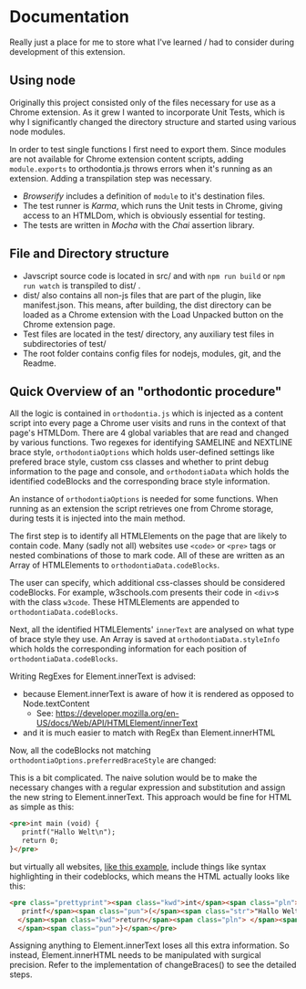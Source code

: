 # Documentation
Really just a place for me to store what I've learned / had to consider during development of this extension.

## Using node
Originally this project consisted only of the files necessary for use as a Chrome extension. As it grew I wanted to incorporate Unit Tests, which is why I significantly changed the directory structure and started using various node modules.

In order to test single functions I first need to export them. Since modules are not available for Chrome extension content scripts, adding `module.exports` to orthodontia.js throws errors when it's running as an extension. Adding a transpilation step was necessary.

- *Browserify* includes a definition of `module` to it's destination files.
- The test runner is *Karma*, which runs the Unit tests in Chrome, giving access to an HTMLDom, which is obviously essential for testing.
- The tests are written in *Mocha* with the *Chai* assertion library.

## File and Directory structure
- Javscript source code is located in src/ and with `npm run build` or `npm run watch` is transpiled to dist/ .
- dist/ also contains all non-js files that are part of the plugin, like manifest.json. This means, after building, the dist directory can be loaded as a Chrome extension with the Load Unpacked button on the Chrome extension page.
- Test files are located in the test/ directory, any auxiliary test files in subdirectories of test/
- The root folder contains config files for nodejs, modules, git, and the Readme.

## Quick Overview of an "orthodontic procedure"
All the logic is contained in `orthodontia.js` which is injected as a content script into every page a Chrome user visits and runs in the context of that page's HTMLDom.
There are 4 global variables that are read and changed by various functions. Two regexes for identifying SAMELINE and NEXTLINE brace style, `orthodontiaOptions` which holds user-defined settings like prefered brace style, custom css classes and whether to print debug information to the page and console, and `orthodontiaData` which holds the identified codeBlocks and the corresponding brace style information.

An instance of `orthodontiaOptions` is needed for some functions. When running as an extension the script retrieves one from Chrome storage, during tests it is injected into the main method.

The first step is to identify all HTMLElements on the page that are likely to contain code. Many (sadly not all) websites use `<code>` or `<pre>` tags or nested combinations of those to mark code.
All of these are written as an Array of HTMLElements to `orthodontiaData.codeBlocks`.

The user can specify, which additional css-classes should be considered codeBlocks. For example, w3schools.com presents their code in `<div>`s with the class `w3code`.
These HTMLElements are appended to `orthodontiaData.codeBlocks`.

Next, all the identified HTMLElements' `innerText` are analysed on what type of brace style they use. An Array is saved at `orthodontiaData.styleInfo` which holds the corresponding information for each position of `orthodontiaData.codeBlocks`.

Writing RegExes for Element.innerText is advised:
- because Element.innerText is aware of how it is rendered as opposed to Node.textContent
	- See: https://developer.mozilla.org/en-US/docs/Web/API/HTMLElement/innerText
- and it is much easier to match with RegEx than Element.innerHTML

Now, all the codeBlocks not matching `orthodontiaOptions.preferredBraceStyle` are changed:

This is a bit complicated. The naive solution would be to make the necessary changes with a regular expression and substitution and assign the new string to Element.innerText.
This approach would be fine for HTML as simple as this:

```html
<pre>int main (void) {
   printf("Hallo Welt\n");
   return 0;
}</pre>
```

but virtually all websites, [like this example](http://openbook.rheinwerk-verlag.de/c_von_a_bis_z/002_c_das_erste_programm_002.htm), include things like syntax highlighting in their codeblocks, which means the HTML actually looks like this:

```HTML
<pre class="prettyprint"><span class="kwd">int</span><span class="pln"> main </span><span class="pun">(</span><span class="kwd">void</span><span class="pun">)</span><span class="pln"> </span><span class="pun"><br>{</span><span class="pln">
   printf</span><span class="pun">(</span><span class="str">"Hallo Welt\n"</span><span class="pun">);</span><span class="pln">
  </span><span class="kwd">return</span><span class="pln"> </span><span class="lit">0</span><span class="pun">;</span><span class="pln">
  </span><span class="pun">}</span></pre>
```

Assigning anything to Element.innerText loses all this extra information. So instead, Element.innerHTML needs to be manipulated with surgical precision. Refer to the implementation of changeBraces() to see the detailed steps.
